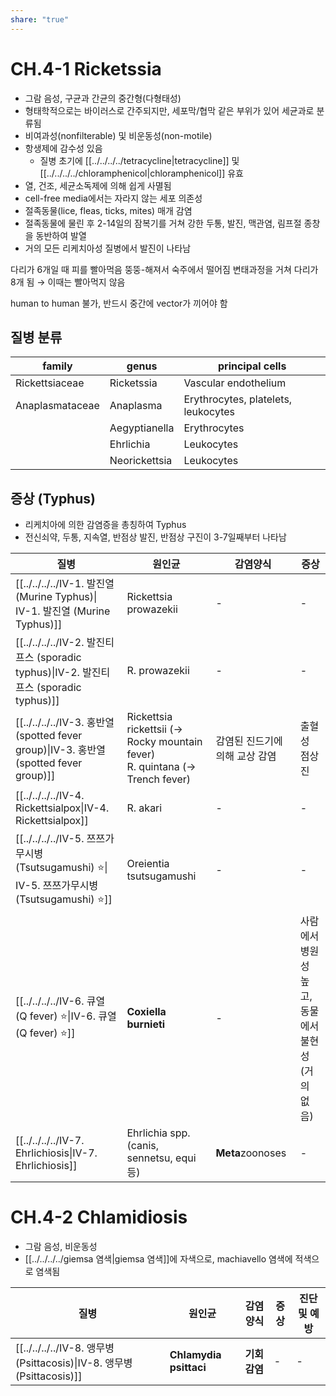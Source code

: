 ```yaml
---
share: "true"
---
```


# CH.4-1 Ricketssia 

- 그람 음성, 구균과 간균의 중간형(다형태성)
- 형태학적으로는 바이러스로 간주되지만, 세포막/협막 같은 부위가 있어 세균과로 분류됨
- 비여과성(nonfilterable) 및 비운동성(non-motile)
- 항생제에 감수성 있음
	- 질병 초기에 [[../../../../tetracycline|tetracycline]] 및 [[../../../../chloramphenicol|chloramphenicol]] 유효
- 열, 건조, 세균소독제에 의해 쉽게 사멸됨
- cell-free media에서는 자라지 않는 세포 의존성
- 절족동물(lice, fleas, ticks, mites) 매개 감염
- 절족동물에 물린 후 2-14일의 잠복기를 거쳐 강한 두통, 발진, 맥관염, 림프절 종창을 동반하여 발열
- 거의 모든 리케치아성 질병에서 발진이 나타남

다리가 6개일 때 피를 빨아먹음
뚱뚱-해져서 숙주에서 떨어짐
변태과정을 거쳐 다리가 8개 됨 → 이때는 빨아먹지 않음

human to human 불가, 반드시 중간에 vector가 끼어야 함

## 질병 분류

| family          | genus         | principal cells                     |
| --------------- | ------------- | ----------------------------------- |
| Rickettsiaceae  | Ricketssia    | Vascular endothelium                |
| Anaplasmataceae | Anaplasma     | Erythrocytes, platelets, leukocytes |
|                 | Aegyptianella | Erythrocytes                        |
|                 | Ehrlichia     | Leukocytes                          |
|                 | Neorickettsia | Leukocytes                          |

## 증상 (Typhus)

- 리케치아에 의한 감염증을 총칭하여 Typhus
- 전신쇠약, 두통, 지속열, 반점상 발진, 반점상 구진이 3-7일째부터 나타남


| 질병                                                                                                     | 원인균                                                                            | 감염양식              | 증상                               |
| ------------------------------------------------------------------------------------------------------ | ------------------------------------------------------------------------------ | ----------------- | -------------------------------- |
| [[../../../../Ⅳ-1. 발진열 (Murine Typhus)\|Ⅳ-1. 발진열 (Murine Typhus)]]             | Rickettsia prowazekii                                                          | \-                | \-                               |
| [[../../../../Ⅳ-2. 발진티프스 (sporadic typhus)\|Ⅳ-2. 발진티프스 (sporadic typhus)]]     | R. prowazekii                                                                  | \-                | \-                               |
| [[../../../../Ⅳ-3. 홍반열 (spotted fever group)\|Ⅳ-3. 홍반열 (spotted fever group)]] | Rickettsia rickettsii (→ Rocky mountain fever)<br>R. quintana (→ Trench fever) | 감염된 진드기에 의해 교상 감염 | 출혈성 점상진                          |
| [[../../../../Ⅳ-4. Rickettsialpox\|Ⅳ-4. Rickettsialpox]]                       | R. akari                                                                       | \-                | \-                               |
| [[../../../../Ⅳ-5. 쯔쯔가무시병 (Tsutsugamushi) ⭐\|Ⅳ-5. 쯔쯔가무시병 (Tsutsugamushi) ⭐]]   | Oreientia tsutsugamushi                                                        | \-                | \-                               |
| [[../../../../Ⅳ-6. 큐열 (Q fever) ⭐\|Ⅳ-6. 큐열 (Q fever) ⭐]]                       | **Coxiella burnieti**                                                          | \-                | 사람에서 병원성 높고, <br>동물에서 불현성(거의 없음) |
| [[../../../../Ⅳ-7. Ehrlichiosis\|Ⅳ-7. Ehrlichiosis]]                           | Ehrlichia spp.(canis, sennetsu, equi 등)                                        | **Meta**zoonoses  | \-                               |


# CH.4-2 Chlamidiosis

- 그람 음성, 비운동성
- [[../../../../giemsa 염색|giemsa 염색]]에 자색으로, machiavello 염색에 적색으로 염색됨

| 질병                                                                                     | 원인균                    | 감염양식     | 증상 | 진단 및 예방 |
| -------------------------------------------------------------------------------------- | ---------------------- | -------- | -- | ------- |
| [[../../../../Ⅳ-8. 앵무병 (Psittacosis)\|Ⅳ-8. 앵무병 (Psittacosis)]] | **Chlamydia psittaci** | **기회감염** | \- | \-      |


